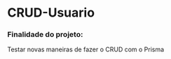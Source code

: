 # CRUD-Usuario
### Finalidade do projeto: 
<p>Testar novas maneiras de fazer o CRUD com o Prisma</p>